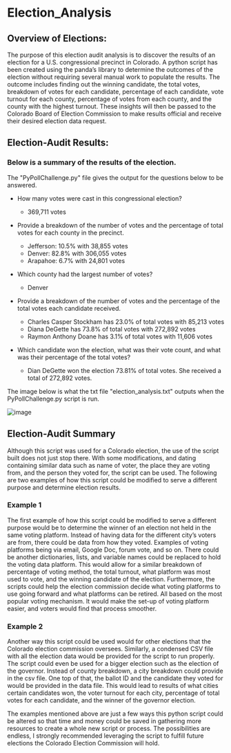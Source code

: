 # Election_Analysis

## Overview of Elections:

The purpose of this election audit analysis is to discover the results of an election for a U.S. congressional precinct in Colorado. A python script has been created using the panda’s library to determine the outcomes of the election without requiring several manual work to populate the results. The outcome includes finding out the winning candidate, the total votes, breakdown of votes for each candidate, percentage of each candidate, vote turnout for each county, percentage of votes from each county, and the county with the highest turnout. These insights will then be passed to the Colorado Board of Election Commission to make results official and receive their desired election data request.

## Election-Audit Results:

### Below is a summary of the results of the election.

The "PyPollChallenge.py" file gives the output for the questions below to be answered.

* How many votes were cast in this congressional election? 
  * 369,711 votes
* Provide a breakdown of the number of votes and the percentage of total votes for each county in the precinct.
  * Jefferson: 10.5% with 38,855 votes
  * Denver: 82.8% with 306,055 votes
  * Arapahoe: 6.7% with 24,801 votes
* Which county had the largest number of votes? 
  * Denver
* Provide a breakdown of the number of votes and the percentage of the total votes each candidate received.
  * Charles Casper Stockham has 23.0% of total votes with 85,213 votes
  * Diana DeGette has 73.8% of total votes with 272,892 votes
  * Raymon Anthony Doane has 3.1% of total votes with 11,606 votes
  
* Which candidate won the election, what was their vote count, and what was their percentage of the total votes?
  * Dian DeGette won the election 73.81% of total votes. She received a total of 272,892 votes.

 The image below is what the txt file "election_analysis.txt" outputs when the PyPollChallenge.py script is run.
 
 ![image](https://user-images.githubusercontent.com/96553992/150611851-ed19e4d5-5ba5-4e92-b02f-e968a0089769.png)


## Election-Audit Summary

Although this script was used for a Colorado election, the use of the script built does not just stop there. With some modifications, and dating containing similar data such as name of voter, the place they are voting from, and the person they voted for, the script can be used. The following are two examples of how this script could be modified to serve a different purpose and determine election results.

### Example 1 
The first example of how this script could be modified to serve a different purpose would be to determine the winner of an election not held in the same voting platform. Instead of having data for the different city’s voters are from, there could be data from how they voted. Examples of voting platforms being via email, Google Doc, forum vote, and so on. There could be another dictionaries, lists, and variable names could be replaced to hold the voting data platform. This would allow for a similar breakdown of percentage of voting method, the total turnout, what platform was most used to vote, and the winning candidate of the election. Furthermore, the scripts could help the election commission decide what voting platforms to use going forward and what platforms can be retired. All based on the most popular voting mechanism. It would make the set-up of voting platform easier, and voters would find that process smoother.

### Example 2
Another way this script could be used would for other elections that the Colorado election commission oversees. Similarly, a condensed CSV file with all the election data would be provided for the script to run properly. The script could even be used for a bigger election such as the election of the governor. Instead of county breakdown, a city breakdown could provide in the csv file. One top of that, the ballot ID and the candidate they voted for would be provided in the data file. This would lead to results of what cities certain candidates won, the voter turnout for each city, percentage of total votes for each candidate, and the winner of the governor election. 

The examples mentioned above are just a few ways this python script could be altered so that time and money could be saved in gathering more resources to create a whole new script or process. The possibilities are endless, I strongly recommended leveraging the script to fulfill future elections the Colorado Election Commission will hold.

